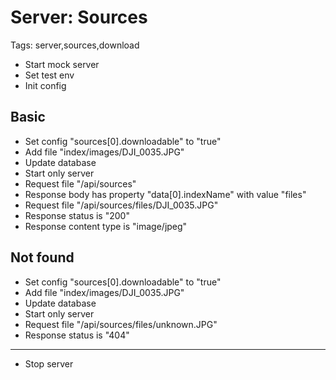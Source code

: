 # Server: Sources

Tags: server,sources,download

* Start mock server
* Set test env
* Init config

## Basic

* Set config "sources[0].downloadable" to "true"
* Add file "index/images/DJI_0035.JPG"
* Update database
* Start only server
* Request file "/api/sources"
* Response body has property "data[0].indexName" with value "files"
* Request file "/api/sources/files/DJI_0035.JPG"
* Response status is "200"
* Response content type is "image/jpeg"

## Not found

* Set config "sources[0].downloadable" to "true"
* Add file "index/images/DJI_0035.JPG"
* Update database
* Start only server
* Request file "/api/sources/files/unknown.JPG"
* Response status is "404"

___
* Stop server